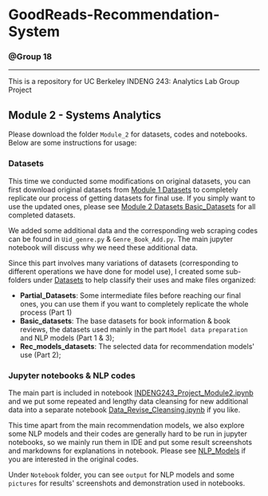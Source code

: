 # GoodReads-Recommendation-System
### @Group 18 <br>
---

This is a repository for UC Berkeley INDENG 243: Analytics Lab Group Project

## Module 2 - Systems Analytics

Please download the folder `Module_2` for datasets, codes and notebooks. Below are some instructions for usage:

### Datasets

This time we conducted some modifications on original datasets, you can first download original datasets from [Module 1 Datasets](./Module_1/Datasets) to completely replicate our process of getting datasets for final use. If you simply want to use the updated ones, please see [Module 2 Datasets Basic_Datasets](./Module_2/Datasets/Basic_Datasets) for all completed datasets. 

We added some additional data and the corresponding web scraping codes can be found in `Uid_genre.py` & `Genre_Book_Add.py`. The main jupyter notebook will discuss why we need these additional data.

Since this part involves many variations of datasets (corresponding to different operations we have done for model use), I created some sub-folders under [Datasets](./Module_2/Datasets) to help classify their uses and make files organized:
- **Partial_Datasets**: Some intermediate files before reaching our final ones, you can use them if you want to completely replicate the whole process (Part 1)
- **Basic_datasets**: The base datasets for book information & book reviews, the datasets used mainly in the part `Model data preparation` and NLP models (Part 1 & 3);
- **Rec_models_datasets**: The selected data for recommendation models' use (Part 2);

### Jupyter notebooks & NLP codes

The main part is included in notebook [INDENG243_Project_Module2.ipynb](./Module_2/Notebooks/INDENG243_Project_Module2.ipynb) and we put some repeated and lengthy data cleansing for new additional data into a separate notebook [Data_Revise_Cleansing.ipynb](./Module_2/Notebooks/Data_Revise_Cleansing.ipynb) if you like.

This time apart from the main recommendation models, we also explore some NLP models and their codes are generally hard to be run in jupyter notebooks, so we mainly run them in IDE and put some result screenshots and markdowns for explanations in notebook. Please see [NLP_Models](./Module_2/NLP_Models) if you are interested in the original codes.

Under `Notebook` folder, you can see `output` for NLP models and some `pictures` for results' screenshots and demonstration used in notebooks.



